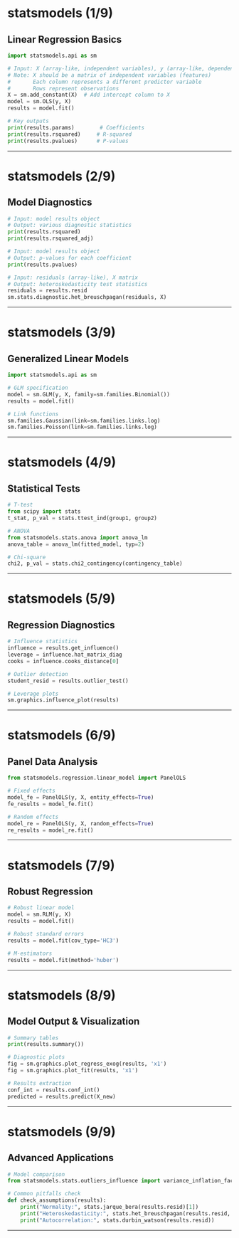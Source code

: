 # statsmodels (1/9)

## Linear Regression Basics
```python
import statsmodels.api as sm

# Input: X (array-like, independent variables), y (array-like, dependent variable)
# Note: X should be a matrix of independent variables (features)
#       Each column represents a different predictor variable
#       Rows represent observations
X = sm.add_constant(X)  # Add intercept column to X
model = sm.OLS(y, X)
results = model.fit()

# Key outputs
print(results.params)        # Coefficients
print(results.rsquared)     # R-squared
print(results.pvalues)      # P-values
```

<!--
Talking points:
- statsmodels provides comprehensive statistical modeling tools
- OLS is the foundation of linear regression analysis
- Adding a constant term is crucial for proper model fitting
- Model results provide multiple statistical measures
-->

---

# statsmodels (2/9)

## Model Diagnostics
```python
# Input: model results object
# Output: various diagnostic statistics
print(results.rsquared)
print(results.rsquared_adj)

# Input: model results object
# Output: p-values for each coefficient
print(results.pvalues)

# Input: residuals (array-like), X matrix
# Output: heteroskedasticity test statistics
residuals = results.resid
sm.stats.diagnostic.het_breuschpagan(residuals, X)
```

<!--
Talking points:
- Model diagnostics help validate assumptions
- R-squared vs adjusted R-squared tradeoffs
- P-values indicate statistical significance
- Heteroskedasticity testing is crucial for valid inference
-->

---

# statsmodels (3/9)

## Generalized Linear Models

```python
import statsmodels.api as sm

# GLM specification
model = sm.GLM(y, X, family=sm.families.Binomial())
results = model.fit()

# Link functions
sm.families.Gaussian(link=sm.families.links.log)
sm.families.Poisson(link=sm.families.links.log)
```

<!--
Talking points:
- GLMs extend linear regression to non-normal distributions
- Different families handle different response types
- Link functions connect linear predictor to response
- Common applications in binary and count data
-->

---

# statsmodels (4/9)

## Statistical Tests
```python
# T-test
from scipy import stats
t_stat, p_val = stats.ttest_ind(group1, group2)

# ANOVA
from statsmodels.stats.anova import anova_lm
anova_table = anova_lm(fitted_model, typ=2)

# Chi-square
chi2, p_val = stats.chi2_contingency(contingency_table)
```

<!--
Talking points:
- Statistical tests help validate hypotheses
- T-tests compare means between groups
- ANOVA examines variance between groups
- Chi-square tests analyze categorical relationships
-->

---

# statsmodels (5/9)

## Regression Diagnostics
```python
# Influence statistics
influence = results.get_influence()
leverage = influence.hat_matrix_diag
cooks = influence.cooks_distance[0]

# Outlier detection
student_resid = results.outlier_test()

# Leverage plots
sm.graphics.influence_plot(results)
```

<!--
Talking points:
- Influence measures identify impactful observations
- Leverage indicates potential outliers in predictors
- Cook's distance combines leverage and residuals
- Visual diagnostics help spot problematic points
-->

---

# statsmodels (6/9)

## Panel Data Analysis
```python
from statsmodels.regression.linear_model import PanelOLS

# Fixed effects
model_fe = PanelOLS(y, X, entity_effects=True)
fe_results = model_fe.fit()

# Random effects
model_re = PanelOLS(y, X, random_effects=True)
re_results = model_re.fit()
```

<!--
Talking points:
- Panel data combines cross-sectional and time series
- Fixed effects control for time-invariant factors
- Random effects assume random individual differences
- Choice between models depends on Hausman test
-->

---

# statsmodels (7/9)

## Robust Regression
```python
# Robust linear model
model = sm.RLM(y, X)
results = model.fit()

# Robust standard errors
results = model.fit(cov_type='HC3')

# M-estimators
results = model.fit(method='huber')
```

<!--
Talking points:
- Robust methods handle outliers and violations
- Different types of robust standard errors
- M-estimators provide resistance to outliers
- Trade-off between efficiency and robustness
-->

---

# statsmodels (8/9)

## Model Output & Visualization
```python
# Summary tables
print(results.summary())

# Diagnostic plots
fig = sm.graphics.plot_regress_exog(results, 'x1')
fig = sm.graphics.plot_fit(results, 'x1')

# Results extraction
conf_int = results.conf_int()
predicted = results.predict(X_new)
```

<!--
Talking points:
- Summary tables provide comprehensive results
- Visual diagnostics help assess assumptions
- Confidence intervals quantify uncertainty
- Prediction helps validate model performance
-->

---

# statsmodels (9/9)

## Advanced Applications
```python
# Model comparison
from statsmodels.stats.outliers_influence import variance_inflation_factor

# Common pitfalls check
def check_assumptions(results):
    print("Normality:", stats.jarque_bera(results.resid)[1])
    print("Heteroskedasticity:", stats.het_breuschpagan(results.resid, X)[1])
    print("Autocorrelation:", stats.durbin_watson(results.resid))
```

<!--
Talking points:
- VIF helps detect multicollinearity
- Assumption checking is crucial
- Multiple tests needed for thorough validation
- Automated checks streamline analysis
-->

---
